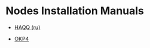 # Nodes Installation Manuals

- [HAQQ (ru)](https://github.com/cryptobtcbuyer/Testnet_guides/tree/main/Haqq)

- [OKP4](https://github.com/cryptobtcbuyer/Testnet_guides/tree/main/OKP4 )
